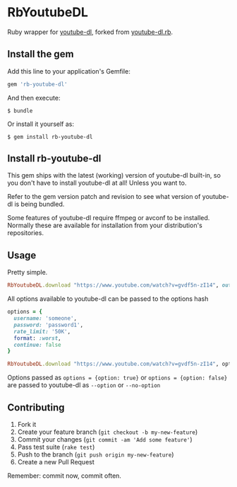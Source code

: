 # RbYoutubeDL

Ruby wrapper for [youtube-dl](http://rg3.github.io/youtube-dl/), forked from [youtube-dl.rb](https://github.com/layer8x/youtube-dl.rb).

## Install the gem

Add this line to your application's Gemfile:

```ruby
gem 'rb-youtube-dl'
```

And then execute:

    $ bundle

Or install it yourself as:

    $ gem install rb-youtube-dl

## Install rb-youtube-dl
This gem ships with the latest (working) version of youtube-dl built-in, so you don't have to install youtube-dl at all! Unless you want to.

Refer to the gem version patch and revision to see what version of youtube-dl is being bundled.

Some features of youtube-dl require ffmpeg or avconf to be installed.  Normally these are available for installation from your distribution's repositories.

## Usage

Pretty simple.

```ruby
RbYoutubeDL.download "https://www.youtube.com/watch?v=gvdf5n-zI14", output: 'some_file.mp4'
```

All options available to youtube-dl can be passed to the options hash

```ruby
options = {
  username: 'someone',
  password: 'password1',
  rate_limit: '50K',
  format: :worst,
  continue: false
}

RbYoutubeDL.download "https://www.youtube.com/watch?v=gvdf5n-zI14", options
```

Options passed as `options = {option: true}` or `options = {option: false}` are passed to youtube-dl as `--option` or `--no-option`

## Contributing

1. Fork it
2. Create your feature branch (`git checkout -b my-new-feature`)
3. Commit your changes (`git commit -am 'Add some feature'`)
4. Pass test suite (`rake test`)
5. Push to the branch (`git push origin my-new-feature`)
6. Create a new Pull Request

Remember: commit now, commit often.
